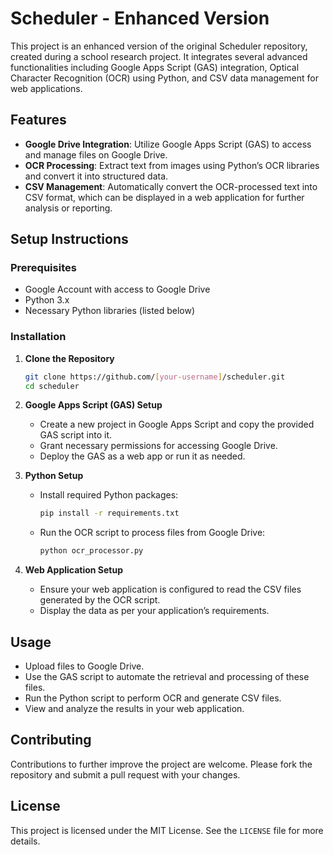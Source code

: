 # Scheduler - Enhanced Version

This project is an enhanced version of the original Scheduler repository, created during a school research project. It integrates several advanced functionalities including Google Apps Script (GAS) integration, Optical Character Recognition (OCR) using Python, and CSV data management for web applications.

## Features

- **Google Drive Integration**: Utilize Google Apps Script (GAS) to access and manage files on Google Drive.
- **OCR Processing**: Extract text from images using Python’s OCR libraries and convert it into structured data.
- **CSV Management**: Automatically convert the OCR-processed text into CSV format, which can be displayed in a web application for further analysis or reporting.
  
## Setup Instructions

### Prerequisites

- Google Account with access to Google Drive
- Python 3.x
- Necessary Python libraries (listed below)

### Installation

1. **Clone the Repository**

   ```bash
   git clone https://github.com/[your-username]/scheduler.git
   cd scheduler
   ```

2. **Google Apps Script (GAS) Setup**
   
   - Create a new project in Google Apps Script and copy the provided GAS script into it.
   - Grant necessary permissions for accessing Google Drive.
   - Deploy the GAS as a web app or run it as needed.

3. **Python Setup**

   - Install required Python packages:

     ```bash
     pip install -r requirements.txt
     ```

   - Run the OCR script to process files from Google Drive:

     ```bash
     python ocr_processor.py
     ```

4. **Web Application Setup**

   - Ensure your web application is configured to read the CSV files generated by the OCR script.
   - Display the data as per your application’s requirements.

## Usage

- Upload files to Google Drive.
- Use the GAS script to automate the retrieval and processing of these files.
- Run the Python script to perform OCR and generate CSV files.
- View and analyze the results in your web application.

## Contributing

Contributions to further improve the project are welcome. Please fork the repository and submit a pull request with your changes.

## License

This project is licensed under the MIT License. See the `LICENSE` file for more details.
